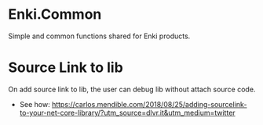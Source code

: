 # Enki.Common
Simple and common functions shared for Enki products.

# Source Link to lib
On add source link to lib, the user can debug lib without attach source code.

* See how: https://carlos.mendible.com/2018/08/25/adding-sourcelink-to-your-net-core-library/?utm_source=dlvr.it&utm_medium=twitter